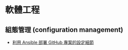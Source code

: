 # 軟體工程

## 組態管理 (configuration management)

* [利用 Ansible 部署 GitHub 專案的設定細節](http://www.codedata.com.tw/social-coding/ansible-github/)
